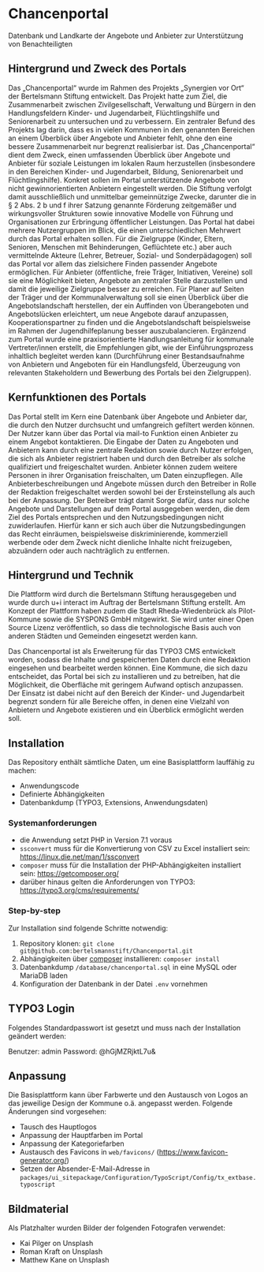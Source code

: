 # Chancenportal
Datenbank und Landkarte der Angebote und Anbieter zur Unterstützung von Benachteiligten

## Hintergrund und Zweck des Portals
Das „Chancenportal“ wurde im Rahmen des Projekts „Synergien vor Ort“ der Bertelsmann Stiftung entwickelt. Das Projekt hatte zum Ziel, die Zusammenarbeit zwischen Zivilgesellschaft, Verwaltung und Bürgern in den Handlungsfeldern Kinder- und Jugendarbeit, Flüchtlingshilfe und Seniorenarbeit zu untersuchen und zu verbessern. Ein zentraler Befund des Projekts lag darin, dass es in vielen Kommunen in den genannten Bereichen an einem Überblick über Angebote und Anbieter fehlt, ohne den eine bessere Zusammenarbeit nur begrenzt realisierbar ist.
Das „Chancenportal“ dient dem Zweck, einen umfassenden Überblick über Angebote und Anbieter für soziale Leistungen im lokalen Raum herzustellen (insbesondere in den Bereichen Kinder- und Jugendarbeit, Bildung, Seniorenarbeit und Flüchtlingshilfe). Konkret sollen im Portal unterstützende Angebote von nicht gewinnorientierten Anbietern eingestellt werden. Die Stiftung verfolgt damit ausschließlich und unmittelbar gemeinnützige Zwecke, darunter die in § 2 Abs. 2 b und f ihrer Satzung genannte Förderung zeitgemäßer und wirkungsvoller Strukturen sowie innovative Modelle von Führung und Organisationen zur Erbringung öffentlicher Leistungen. Das Portal hat dabei mehrere Nutzergruppen im Blick, die einen unterschiedlichen Mehrwert durch das Portal erhalten sollen.
Für die Zielgruppe (Kinder, Eltern, Senioren, Menschen mit Behinderungen, Geflüchtete etc.) aber auch vermittelnde Akteure (Lehrer, Betreuer, Sozial- und Sonderpädagogen) soll das Portal vor allem das zielsichere Finden passender Angebote ermöglichen. Für Anbieter (öffentliche, freie Träger, Initiativen, Vereine) soll sie eine Möglichkeit bieten, Angebote an zentraler Stelle darzustellen und damit die jeweilige Zielgruppe besser zu erreichen. Für Planer auf Seiten der Träger und der Kommunalverwaltung soll sie einen Überblick über die Angebotslandschaft herstellen, der ein Auffinden von Überangeboten und Angebotslücken erleichtert, um neue Angebote darauf anzupassen, Kooperationspartner zu finden und die Angebotslandschaft beispielsweise im Rahmen der Jugendhilfeplanung besser auszubalancieren.
Ergänzend zum Portal wurde eine praxisorientierte Handlungsanleitung für kommunale Vertreter/innen erstellt, die Empfehlungen gibt, wie der Einführungsprozess inhaltlich begleitet werden kann (Durchführung einer Bestandsaufnahme von Anbietern und Angeboten für ein Handlungsfeld, Überzeugung von relevanten Stakeholdern und Bewerbung des Portals bei den Zielgruppen). 

## Kernfunktionen des Portals
Das Portal stellt im Kern eine Datenbank über Angebote und Anbieter dar, die durch den Nutzer  durchsucht und umfangreich gefiltert werden können. Der Nutzer kann über das Portal via mail-to Funktion einen Anbieter zu einem Angebot kontaktieren. 
Die Eingabe der Daten zu Angeboten und Anbietern kann durch eine zentrale Redaktion sowie durch Nutzer erfolgen, die sich als Anbieter registriert haben und durch den Betreiber als solche qualifiziert und freigeschaltet wurden. Anbieter können zudem weitere Personen in ihrer Organisation freischalten, um Daten einzupflegen. Alle Anbieterbeschreibungen und Angebote müssen durch den Betreiber in Rolle der Redaktion freigeschaltet werden sowohl bei der Ersteinstellung als auch bei der Anpassung. Der Betreiber trägt damit Sorge dafür, dass nur solche Angebote und Darstellungen auf dem Portal ausgegeben werden, die dem Ziel des Portals entsprechen und den Nutzungsbedingungen nicht zuwiderlaufen. Hierfür kann er sich auch über die Nutzungsbedingungen das Recht einräumen, beispielsweise diskriminierende, kommerziell werbende oder dem Zweck nicht dienliche Inhalte nicht freizugeben, abzuändern oder auch nachträglich zu entfernen. 

## Hintergrund und Technik

Die Plattform wird durch die Bertelsmann Stiftung herausgegeben und wurde durch u+i interact im Auftrag der Bertelsmann Stiftung erstellt. Am Konzept der Plattform haben zudem die Stadt Rheda-Wiedenbrück als Pilot-Kommune sowie die SYSPONS GmbH mitgewirkt. Sie wird unter einer Open Source Lizenz veröffentlich, so dass die technologische Basis auch von anderen Städten und Gemeinden eingesetzt werden kann.

Das Chancenportal ist als Erweiterung für das TYPO3 CMS entwickelt worden, sodass die Inhalte und gespeicherten Daten
 durch eine Redaktion eingesehen und bearbeitet werden können. Eine Kommune, die sich dazu entscheidet, das Portal bei 
 sich zu installieren und zu betreiben, hat die Möglichkeit, die Oberfläche mit geringem Aufwand optisch anzupassen. Der Einsatz ist dabei nicht auf den Bereich der Kinder- und Jugendarbeit begrenzt sondern für alle Bereiche offen, in denen eine Vielzahl von Anbietern und Angebote existieren und ein Überblick ermöglicht werden soll.

## Installation

Das Repository enthält sämtliche Daten, um eine Basisplattform lauffähig zu machen:
* Anwendungscode
* Definierte Abhängigkeiten
* Datenbankdump (TYPO3, Extensions, Anwendungsdaten)

### Systemanforderungen

* die Anwendung setzt PHP in Version 7.1 voraus
* `ssconvert` muss für die Konvertierung von CSV zu Excel installiert sein: https://linux.die.net/man/1/ssconvert
* `composer` muss für die Installation der PHP-Abhängigkeiten installiert sein: https://getcomposer.org/
* darüber hinaus gelten die Anforderungen von TYPO3: https://typo3.org/cms/requirements/

### Step-by-step

Zur Installation sind folgende Schritte notwendig:

1. Repository klonen: `git clone git@github.com:bertelsmannstift/Chancenportal.git`
2. Abhängigkeiten über [composer](https://getcomposer.org/) installieren: `composer install`
3. Datenbankdump `/database/chancenportal.sql` in eine MySQL oder MariaDB laden
4. Konfiguration der Datenbank in der Datei `.env` vornehmen

## TYPO3 Login

Folgendes Standardpasswort ist gesetzt und muss nach der Installation geändert werden:

Benutzer: admin
Password: @hGjMZRjktL7u&

## Anpassung

Die Basisplattform kann über Farbwerte und den Austausch von Logos an das jeweilige Design der Kommune o.ä. angepasst
 werden. Folgende Änderungen sind vorgesehen:

* Tausch des Hauptlogos
* Anpassung der Hauptfarben im Portal
* Anpassung der Kategoriefarben
* Austausch des Favicons in `web/favicons/` (https://www.favicon-generator.org/)
* Setzen der Absender-E-Mail-Adresse in `packages/ui_sitepackage/Configuration/TypoScript/Config/tx_extbase.typoscript`

## Bildmaterial

Als Platzhalter wurden Bilder der folgenden Fotografen verwendet:
* Kai Pilger on Unsplash
* Roman Kraft on Unsplash
* Matthew Kane on Unsplash
